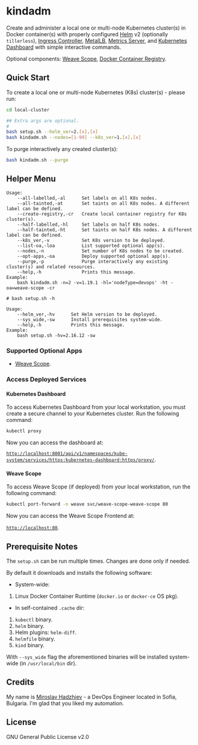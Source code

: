 # kindadm

Create and administer a local one or multi-node Kubernetes cluster(s) in Docker container(s) with properly configured [Helm](https://github.com/helm/helm) v2 (optionally `tillerless`), [Ingress Controller](https://github.com/kubernetes/ingress-nginx), [MetalLB](https://github.com/metallb/metallb), [Metrics Server](https://github.com/kubernetes-sigs/metrics-server), and [Kubernetes Dashboard](https://github.com/kubernetes/dashboard) with simple interactive commands.

Optional components: [Weave Scope](https://www.weave.works/oss/scope/), [Docker Container Registry](https://docs.docker.com/registry/).

## Quick Start

To create a local one or multi-node Kubernetes (K8s) cluster(s) - please run:

```bash
cd local-cluster

## Extra args are optional.
#
bash setup.sh --helm_ver=2.[x].[x]
bash kindadm.sh --nodes=[1-99] --k8s_ver=1.[x].[x]
```

To purge interactively any created cluster(s):

```bash
bash kindadm.sh --purge
```

## Helper Menu

```console
Usage:
    --all-labelled,-al      Set labels on all K8s nodes.
    --all-tainted,-at       Set taints on all K8s nodes. A different label can be defined.
    --create-registry,-cr   Create local container registry for K8s cluster(s).
    --half-labelled,-hl     Set labels on half K8s nodes.
    --half-tainted,-ht      Set taints on half K8s nodes. A different label can be defined.
    --k8s_ver,-v            Set K8s version to be deployed.
    --list-oa,-loa          List supported optional app(s).
    --nodes,-n              Set number of K8s nodes to be created.
    --opt-apps,-oa          Deploy supported optional app(s).
    --purge,-p              Purge interactively any existing cluster(s) and related resources.
    --help,-h               Prints this message.
Example:
    bash kindadm.sh -n=2 -v=1.19.1 -hl='nodeType=devops' -ht -oa=weave-scope -cr
```

```console
# bash setup.sh -h

Usage:
    --helm_ver,-hv      Set Helm version to be deployed.
    --sys_wide,-sw      Install prerequisites system-wide.
    --help,-h           Prints this message.
Example:
    bash setup.sh -hv=2.16.12 -sw
```

### Supported Optional Apps

- [Weave Scope](https://www.weave.works/oss/scope/).

### Access Deployed Services

#### Kubernetes Dashboard

To access Kubernetes Dashboard from your local workstation, you must create a secure channel to your Kubernetes cluster. Run the following command:

```bash
kubectl proxy
```

Now you can access the dashboard at:

[`http://localhost:8001/api/v1/namespaces/kube-system/services/https:kubernetes-dashboard:https/proxy/`](
http://localhost:8001/api/v1/namespaces/kube-system/services/https:kubernetes-dashboard:https/proxy/).

#### Weave Scope

To access Weave Scope (if deployed) from your local workstation, run the following command:

```bash
kubectl port-forward -n weave svc/weave-scope-weave-scope 80
```

Now you can access the Weave Scope Frontend at:

[`http://localhost:80`](http://localhost:80).

## Prerequisite Notes

The `setup.sh` can be run multiple times. Changes are done only if needed.

By default it downloads and installs the following software:

- System-wide:

1. Linux Docker Container Runtime (`docker.io` or `docker-ce` OS pkg).

- In self-contained `.cache` dir:

1. `kubectl` binary.
2. `helm` binary.
3. Helm plugins: `helm-diff`.
4. `helmfile` binary.
5. `kind` binary.

With `--sys_wide` flag the aforementioned binaries will be installed system-wide (in `/usr/local/bin` dir).

## Credits

My name is [Miroslav Hadzhiev](https://www.linkedin.com/in/mehadzhiev/) - a DevOps Engineer located in Sofia, Bulgaria. I'm glad that you liked my automation.

## License

GNU General Public License v2.0

